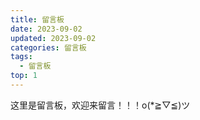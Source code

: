 ```yaml
---
title: 留言板
date: 2023-09-02
updated: 2023-09-02
categories: 留言板
tags:
  - 留言板
top: 1
---
```

这里是留言板，欢迎来留言！！！o(*≧▽≦)ツ